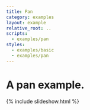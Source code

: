 ```yaml
---
title: Pan
category: examples
layout: example
relative_root: ..
scripts:
  - examples/pan
styles:
  - examples/basic
  - examples/pan
---
```


# A pan example.

<div class="cavendish">
  {% include slideshow.html %}
</div>
